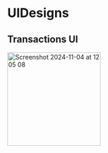# UIDesigns
## Transactions UI
<img width="211" alt="Screenshot 2024-11-04 at 12 05 08" src="https://github.com/user-attachments/assets/6be5794d-72ef-4706-92f2-68ff341f3d51">
